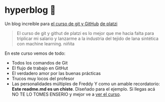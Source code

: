 # hyperblog 💚
Un blog increíble para [el curso de git y GitHub](http://https://platzi.com/home/clases/1557-git-github/19977-readmemd-es-una-excelente-practica/ "el curso de git y GitHub") [de platzi](http://https://platzi.com/home/ "de platzi")
> El curso de git y githut de platzi es lo mejor que me hacia falta para triplicar mi salario y lanzarme a la industria del tejido de lana sintética con machine learning.
> niñita

En este curso vemos de todo:
* Todos los comandos de Git
* El flujo de trabajo en GitHut
* El verdadero amor por las buenas prácticas
* Trucos muy locos del profesor
* Las personalidades múltiples de Freddy
Y como un amable recordatorio: **Este readme.md es un chiste**. Diseñado para el ejemplo. Si llegas acá NO TE LO TOMES ENSERIO y mejor ve a [ver el curso](http://https://platzi.com/home/clases/1557-git-github/19977-readmemd-es-una-excelente-practica/ "ver el curso").